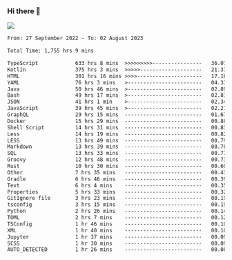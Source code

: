 ### Hi there 👋

<!--<a href="https://github.com/search?o=desc&q=author%3Abushiyi&s=committer-date&type=Commits">-->
<!--    <img align="center" height = "178" src="https://github-readme-stats.vercel.app/api?username=bushiyi&count_private=true&show_icons=true&theme=noctis_minimus&hide=contribs&include_all_commits=true" />-->
<!--</a>-->
<!--<a href="https://github.com/bushiyi?tab=repositories">-->
<!--    <img align="center" height = "178" src="https://github-readme-stats.vercel.app/api/top-langs/?username=bushiyi&count_private=true&theme=noctis_minimus" />-->
<!--</a>-->
 
<!-- [![Ashutosh's github activity graph](https://activity-graph.herokuapp.com/graph?username=bushiyi&theme=react&bg_color=1B2932&point=698B69&line=698B69)](https://github.com/ashutosh00710/github-readme-activity-graph)
 -->


![](https://raw.githubusercontent.com/bushiyi/bushiyi/master/assets/github-contribution-grid-snake.svg)

<!--START_SECTION:waka-->

```txt
From: 27 September 2022 - To: 02 August 2023

Total Time: 1,755 hrs 9 mins

TypeScript            633 hrs 8 mins  >>>>>>>>>----------------   36.07 %
Kotlin                375 hrs 3 mins  >>>>>--------------------   21.37 %
HTML                  301 hrs 16 mins >>>>---------------------   17.16 %
YAML                  76 hrs 3 mins   >------------------------   04.33 %
Java                  50 hrs 46 mins  >------------------------   02.89 %
Bash                  49 hrs 17 mins  >------------------------   02.81 %
JSON                  41 hrs 1 min    >------------------------   02.34 %
JavaScript            39 hrs 45 mins  >------------------------   02.27 %
GraphQL               29 hrs 15 mins  -------------------------   01.67 %
Docker                15 hrs 29 mins  -------------------------   00.88 %
Shell Script          14 hrs 31 mins  -------------------------   00.83 %
Less                  14 hrs 19 mins  -------------------------   00.82 %
LESS                  13 hrs 49 mins  -------------------------   00.79 %
Markdown              13 hrs 39 mins  -------------------------   00.78 %
SQL                   13 hrs 33 mins  -------------------------   00.77 %
Groovy                12 hrs 48 mins  -------------------------   00.73 %
Rust                  10 hrs 30 mins  -------------------------   00.60 %
Other                 7 hrs 35 mins   -------------------------   00.43 %
Gradle                6 hrs 46 mins   -------------------------   00.39 %
Text                  6 hrs 4 mins    -------------------------   00.35 %
Properties            5 hrs 33 mins   -------------------------   00.32 %
GitIgnore file        3 hrs 23 mins   -------------------------   00.19 %
tsconfig              3 hrs 15 mins   -------------------------   00.19 %
Python                2 hrs 26 mins   -------------------------   00.14 %
TOML                  2 hrs 7 mins    -------------------------   00.12 %
TSConfig              1 hr 46 mins    -------------------------   00.10 %
XML                   1 hr 40 mins    -------------------------   00.10 %
Jupyter               1 hr 37 mins    -------------------------   00.09 %
SCSS                  1 hr 30 mins    -------------------------   00.09 %
AUTO_DETECTED         1 hr 26 mins    -------------------------   00.08 %
```

<!--END_SECTION:waka-->


